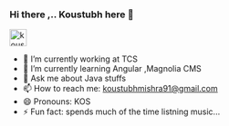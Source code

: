 ### Hi there ,.. Koustubh here 👋

<a href="https://dev.to/kos15">
  <img src="https://d2fltix0v2e0sb.cloudfront.net/dev-badge.svg" alt="koustubh Mishra's DEV Profile" height="30" width="30">
</a>

<!--
**kos15/kos15** is a ✨ _special_ ✨ repository because its `README.md` (this file) appears on your GitHub profile.

-->

- 🔭 I’m currently working at TCS
- 🌱 I’m currently learning Angular ,Magnolia CMS 
- 💬 Ask me about Java stuffs
- 📫 How to reach me: koustubhmishra91@gmail.com
- 😄 Pronouns: KOS
- ⚡ Fun fact: spends much of the time listning music...
